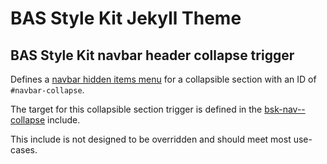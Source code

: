 # BAS Style Kit Jekyll Theme

## BAS Style Kit navbar header collapse trigger

Defines a [navbar hidden items menu](https://style-kit.web.bas.ac.uk/components/navbar/#hidden-items-menu) for a 
collapsible section with an ID of `#navbar-collapse`.

The target for this collapsible section trigger is defined in the 
[bsk-nav--collapse](/docs/include/bsk-nav--collapse.md) include.

This include is not designed to be overridden and should meet most use-cases.
